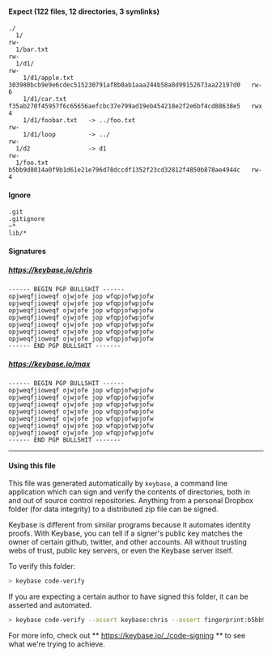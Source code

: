 
<!-- BEGIN SIGNED PORTION -->

#### Expect (122 files, 12 directories, 3 symlinks)

```
./
  1/                                                                                     rw-
  1/bar.txt                                                                              rw-
  1/d1/                                                                                  rw-
    1/d1/apple.txt    303980bcb9e9e6cdec515230791af8b0ab1aaa244b58a8d99152673aa22197d0   rw- 6
    1/d1/car.txt      f35ab270f45957f6c65656aefcbc37e799ad19eb454218e2f2e6bf4cd88638e5   rwx 4
    1/d1/foobar.txt   -> ../foo.txt                                                      rw-
    1/d1/loop         -> ../                                                             rw-
  1/d2                -> d1                                                              rw-
  1/foo.txt           b5bb9d8014a0f9b1d61e21e796d78dccdf1352f23cd32812f4850b878ae4944c   rw- 4
```

#### Ignore

```
.git
.gitignore
~*
lib/*
```
<!-- END SIGNED PORTION -->

<!-- BEGIN SIGNATURE PORTION -->

#### Signatures

##### https://keybase.io/chris

```
------ BEGIN PGP BULLSHIT ------
opjweqfjioweqf ojwjofe jop wfqpjofwpjofw 
opjweqfjioweqf ojwjofe jop wfqpjofwpjofw 
opjweqfjioweqf ojwjofe jop wfqpjofwpjofw 
opjweqfjioweqf ojwjofe jop wfqpjofwpjofw 
opjweqfjioweqf ojwjofe jop wfqpjofwpjofw 
opjweqfjioweqf ojwjofe jop wfqpjofwpjofw 
opjweqfjioweqf ojwjofe jop wfqpjofwpjofw 
------ END PGP BULLSHIT -------
```

##### https://keybase.io/max

```
------ BEGIN PGP BULLSHIT ------
opjweqfjioweqf ojwjofe jop wfqpjofwpjofw 
opjweqfjioweqf ojwjofe jop wfqpjofwpjofw 
opjweqfjioweqf ojwjofe jop wfqpjofwpjofw 
opjweqfjioweqf ojwjofe jop wfqpjofwpjofw 
opjweqfjioweqf ojwjofe jop wfqpjofwpjofw 
opjweqfjioweqf ojwjofe jop wfqpjofwpjofw 
opjweqfjioweqf ojwjofe jop wfqpjofwpjofw 
------ END PGP BULLSHIT -------
```

<!-- END SIGNATURE PORTION -->

<hr>

#### Using this file

This file was generated automatically by `keybase`, a command line application
which can sign and verify the contents of directories, both in and out of 
source control repositories. Anything from a personal Dropbox folder (for data integrity)
to a distributed zip file can be signed.

Keybase is different from similar programs because it automates identity proofs. With Keybase, you can tell
if a signer's public key matches the owner of certain
github, twitter, and other accounts. All without trusting webs of trust, public key servers, or even the Keybase server itself.

To verify this folder:

```bash
> keybase code-verify
```

If you are expecting a certain author to have signed this folder, it can 
be asserted and automated.

```bash
> keybase code-verify --assert keybase:chris --assert fingerprint:b5bb9d8014a0f9b1d61e21e79
```

For more info, check out ** https://keybase.io/_/code-signing ** to see what we're trying to achieve.
